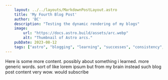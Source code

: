 ```yaml
---
    layout: ../../layouts/MarkdownPostLayout.astro
    title: 'My Fourth Blog Post'
    author: 'BC'
    description: "Testing the dynamic rendering of my blogs"
    image:
        url: "https://docs.astro.build/assets/arc.webp"
        alt: "Thumbnail of Astro arcs."
    pubDate: 2023-08-12
    tags: ["astro", "blogging", "learning", "successes", "consistency", "fun"]
---
```

Here is some more content. possibly about something i learned.
more generic words. sort of like lorem ipsum but from my brain instead
such blog post content very wow. would subscribe
